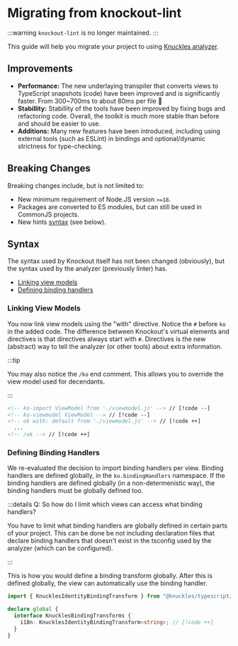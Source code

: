 # Migrating from knockout-lint

:::warning
`knockout-lint` is no longer maintained.
:::

<!-- @include: @/parts/migration-intro.md -->

This guide will help you migrate your project to using [Knuckles analyzer](/docs/analyzer/overview).

## Improvements

- **Performance:** The new underlaying transpiler that converts views to TypeScript snapshots (code) have been improved and is significantly faster. From 300~700ms to about 80ms per file 🤯
- **Stabillity:** Stabillity of the tools have been improved by fixing bugs and refactoring code. Overall, the toolkit is much more stable than before and should be easier to use.
- **Additions:** Many new features have been introduced, including using external tools (such as ESLint) in bindings and optional/dynamic strictness for type-checking.

## Breaking Changes

Breaking changes include, but is not limited to:

- New minimum requirement of Node.JS version `>=18`.
- Packages are converted to ES modules, but can still be used in CommonJS projects.
- New hints [syntax](#syntax) (see below).

## Syntax

The syntax used by Knockout itself has not been changed (obviously), but the syntax used by the analyzer (previously linter) has.

- [Linking view models](#linking-view-models) <!-- no toc  -->
- [Defining binding handlers](#defining-binding-handlers)

### Linking View Models

You now link view models using the "with" directive. Notice the `#` before `ko` in the added code. The difference between Knockout's virtual elements and directives is that directives always start with `#`. Directives is the new (abstract) way to tell the analyzer (or other tools) about extra information.

:::tip

You may also notice the `/ko` end comment. This allows you to override the view model used for decendants.

:::

<!-- prettier-ignore -->
```html
<!-- ko-import ViewModel from './viewmodel.js' --> // [!code --]
<!-- ko-viewmodel ViewModel --> // [!code --]
<!-- ok with: default from './viewmodel.js' --> // [!code ++]
  ...
<!-- /ok --> // [!code ++]
```

### Defining Binding Handlers

We re-evaluated the decision to import binding handlers per view. Binding handlers are defined globally, in the `ko.bindingHandlers` namespace. If the binding handlers are defined globally (in a non-determenistic way), the binding handlers must be globally defined too.

:::details Q: So how do I limit which views can access what binding handlers?

You have to limit what binding handlers are globally defined in certain parts of your project. This can be done be not including declaration files that declare binding handlers that doesn't exist in the tsconfig used by the analyzer (which can be configured).

:::

This is how you would define a binding transform globally. After this is defined globally, the view can automatically use the binding handler.

```ts
import { KnucklesIdentityBindingTransform } from "@knuckles/typescript/types";

declare global {
  interface KnucklesBindingTransforms {
    i18n: KnucklesIdentityBindingTransform<string>; // [!code ++]
  }
}
```
